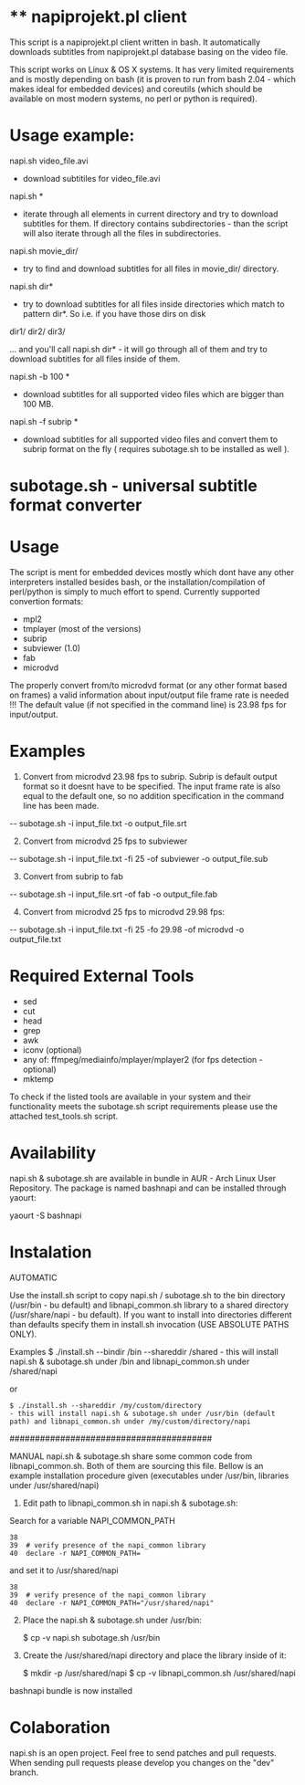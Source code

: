 ** napiprojekt.pl client
=====================

This script is a napiprojekt.pl client written in bash. It automatically downloads subtitles from napiprojekt.pl database basing on the video file.

This script works on Linux & OS X systems. It has very limited requirements and is mostly depending on bash (it is proven to run from bash 2.04 - which makes ideal for embedded devices) and coreutils (which should be available on most modern systems, no perl or python is required).

Usage example:
==============

napi.sh video_file.avi
- download subtitiles for video_file.avi

napi.sh *
- iterate through all elements in current directory and try to download subtitles for them. If directory contains subdirectories - than the script will also iterate through all the files in subdirectories.

napi.sh movie_dir/
- try to find and download subtitles for all files in movie_dir/ directory.

napi.sh dir*
- try to download subtitles for all files inside directories which match to pattern dir*. So i.e. if you have those dirs on disk

dir1/
dir2/
dir3/

... and you'll call napi.sh dir* - it will go through all of them and try to download subtitles for all files inside of them.

napi.sh -b 100 *
- download subtitles for all supported video files which are bigger than 100 MB.

napi.sh -f subrip *
- download subtitles for all supported video files and convert them to subrip format on the fly ( requires subotage.sh to be installed as well ).


subotage.sh - universal subtitle format converter
=====

Usage
=====

The script is ment for embedded devices mostly which dont have any other interpreters installed besides bash, or the installation/compilation of perl/python is simply to much effort to spend. Currently supported convertion formats:

- mpl2
- tmplayer (most of the versions)
- subrip
- subviewer (1.0)
- fab
- microdvd

The properly convert from/to microdvd format (or any other format based on frames) a valid information about input/output file frame rate is needed !!! The default value (if not specified in the command line) is 23.98 fps for input/output.

Examples
========

1. Convert from microdvd 23.98 fps to subrip. Subrip is default output format so it doesnt have to be specified. The input frame rate is also equal to the default one, so no addition specification in the command line has been made.

-- subotage.sh -i input_file.txt -o output_file.srt

2. Convert from microdvd 25 fps to subviewer

-- subotage.sh -i input_file.txt -fi 25 -of subviewer -o output_file.sub

3. Convert from subrip to fab

-- subotage.sh -i input_file.srt -of fab -o output_file.fab

4. Convert from microdvd 25 fps to microdvd 29.98 fps:

-- subotage.sh -i input_file.txt -fi 25 -fo 29.98 -of microdvd -o output_file.txt

Required External Tools
=======================

- sed
- cut
- head
- grep
- awk
- iconv (optional)
- any of: ffmpeg/mediainfo/mplayer/mplayer2 (for fps detection - optional)
- mktemp

To check if the listed tools are available in your system and their functionality meets the subotage.sh script requirements please use the attached test_tools.sh script.

Availability
============

napi.sh & subotage.sh are available in bundle in AUR - Arch Linux User Repository. The package is named bashnapi and can be installed through yaourt:

yaourt -S bashnapi


Instalation
===========

AUTOMATIC

Use the install.sh script to copy napi.sh / subotage.sh to the bin directory (/usr/bin - bu default) and libnapi_common.sh library to a shared directory (/usr/share/napi - bu default).
If you want to install into directories different than defaults specify them in install.sh invocation (USE ABSOLUTE PATHS ONLY).

Examples
	$ ./install.sh --bindir /bin --shareddir /shared
	- this will install napi.sh & subotage.sh under /bin and libnapi_common.sh under /shared/napi

or

	$ ./install.sh --shareddir /my/custom/directory
	- this will install napi.sh & subotage.sh under /usr/bin (default path) and libnapi_common.sh under /my/custom/directory/napi

########################################

MANUAL
napi.sh & subotage.sh share some common code from libnapi_common.sh. Both of them are sourcing this file. Bellow is an example installation procedure given (executables under /usr/bin, libraries under /usr/shared/napi)

1. Edit path to libnapi_common.sh in napi.sh & subotage.sh:

Search for a variable NAPI_COMMON_PATH

    38	
    39	# verify presence of the napi_common library
    40	declare -r NAPI_COMMON_PATH=

and set it to /usr/shared/napi

    38	
    39	# verify presence of the napi_common library
    40	declare -r NAPI_COMMON_PATH="/usr/shared/napi"

2. Place the napi.sh & subotage.sh under /usr/bin:

	$ cp -v napi.sh subotage.sh /usr/bin

3. Create the /usr/shared/napi directory and place the library inside of it:

	$ mkdir -p /usr/shared/napi
	$ cp -v libnapi_common.sh /usr/shared/napi


bashnapi bundle is now installed


Colaboration
============

napi.sh is an open project. Feel free to send patches and pull requests. When sending pull requests please develop you changes on the "dev" branch.
